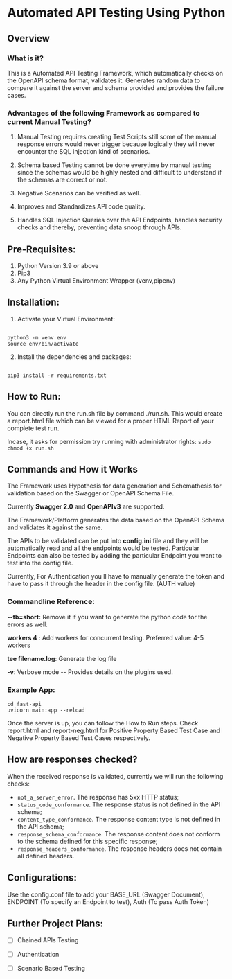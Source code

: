 # Automated API Testing Using Python


## Overview

### What is it?

This is a Automated API Testing Framework, which automatically checks on the OpenAPI schema format, validates it. Generates random data to compare it against the server and schema provided and provides the failure cases.


### Advantages of the following Framework as compared to current Manual Testing?

1. Manual Testing requires creating Test Scripts still some of the manual response errors would never trigger because logically they will never encounter the SQL injection kind of scenarios.

2. Schema based Testing cannot be done everytime by manual testing since the schemas would be highly nested and difficult to understand if the schemas are correct or not.

3. Negative Scenarios can be verified as well. 

4. Improves and Standardizes API code quality.

5. Handles SQL Injection Queries over the API Endpoints, handles security checks and thereby, preventing data snoop through APIs.

## Pre-Requisites:

1. Python Version 3.9 or above
2. Pip3
3. Any Python Virtual Environment Wrapper (venv,pipenv) 

## Installation:

1. Activate your Virtual Environment:

```

python3 -m venv env
source env/bin/activate

```

2. Install the dependencies and packages:

```

pip3 install -r requirements.txt

```

## How to Run:

You can directly run the run.sh file by command ./run.sh. This would create a report.html file which can be viewed for a proper 
HTML Report of your complete test run. 

Incase, it asks for permission try running with administrator rights: `sudo chmod +x run.sh`

## Commands and How it Works

The Framework uses Hypothesis for data generation and Schemathesis for validation 
based on the Swagger or OpenAPI Schema File. 


Currently **Swagger 2.0** and **OpenAPIv3** are supported. 

The Framework/Platform generates the data based on the OpenAPI Schema and validates it against the same. 

The APIs to be validated can be put into **config.ini** file and they will be automatically read and all the endpoints would be tested. 
Particular Endpoints can also be tested by adding the particular Endpoint you want to test into the config file.


Currently, For Authentication you ll have to manually generate the token and have to pass it through the header in the config file. (AUTH value)

### Commandline Reference:

**--tb=short:** Remove it if you want to generate the python code for the errors as well.

**workers 4** : Add workers for concurrent testing. Preferred value: 4-5 workers 

**tee filename.log**: Generate the log file

**-v**: Verbose mode -- Provides details on the plugins used.

### Example App:

```
cd fast-api
uvicorn main:app --reload

```

Once the server is up, you can follow the How to Run steps. Check report.html and report-neg.html for Positive Property Based Test Case and 
Negative Property Based Test Cases respectively.


## How are responses checked?

When the received response is validated,  currently we will run the following checks:

- `not_a_server_error`. The response has 5xx HTTP status;
- `status_code_conformance`. The response status is not defined in the API schema;
- `content_type_conformance`. The response content type is not defined in the API schema;
- `response_schema_conformance`. The response content does not conform to the schema defined for this specific response;
- `response_headers_conformance`. The response headers does not contain all defined headers.

## Configurations:

Use the config.conf file to add your BASE_URL (Swagger Document), ENDPOINT (To specify an Endpoint to test), Auth (To pass Auth Token) 

## Further Project Plans:

- [ ] Chained APIs Testing 
- [ ] Authentication
- [ ] Scenario Based Testing




